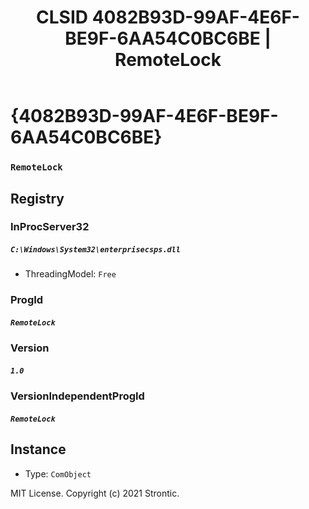 ﻿---
title: "CLSID 4082B93D-99AF-4E6F-BE9F-6AA54C0BC6BE | RemoteLock"
excerpt: What is COM-Object CLSID 4082B93D-99AF-4E6F-BE9F-6AA54C0BC6BE?
---

# {4082B93D-99AF-4E6F-BE9F-6AA54C0BC6BE}

### `RemoteLock`

## Registry


### InProcServer32

##### `C:\Windows\System32\enterprisecsps.dll`
* ThreadingModel: `Free`

### ProgId

##### `RemoteLock`

### Version

##### `1.0`

### VersionIndependentProgId

##### `RemoteLock`

## Instance

* Type: `ComObject`

MIT License. Copyright (c) 2021 Strontic.


